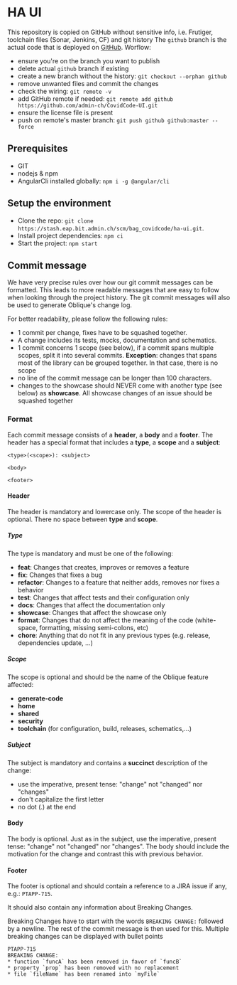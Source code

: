 # HA UI

This repository is copied on GitHub without sensitive info, i.e. Frutiger, toolchain files (Sonar, Jenkins, CF) and git history
The `github` branch is the actual code that is deployed on [GitHub](https://github.com/admin-ch/CovidCode-UI).
Worflow:
* ensure you're on the branch you want to publish 
* delete actual `github` branch if existing 
* create a new branch without the history: `git checkout --orphan github`
* remove unwanted files and commit the changes
* check the wiring: `git remote -v`
* add GitHub remote if needed: `git remote add github https://github.com/admin-ch/CovidCode-UI.git`
* ensure the license file is present
* push on remote's master branch: `git push github github:master --force`


## Prerequisites
- GIT
- nodejs & npm
- AngularCli installed globally: `npm i -g @angular/cli`

## Setup the environment
- Clone the repo: `git clone https://stash.eap.bit.admin.ch/scm/bag_covidcode/ha-ui.git`.
- Install project dependencies: `npm ci`
- Start the project: `npm start`


## Commit message 
We have very precise rules over how our git commit messages can be formatted. This leads to more readable messages that are easy to follow when looking 
through the project history. The git commit messages will also be used to generate Oblique's change log.

For better readability, please follow the following rules:
 * 1 commit per change, fixes have to be squashed together. 
 * A change includes its tests, mocks, documentation and schematics. 
 * 1 commit concerns 1 scope (see below), if a commit spans multiple scopes, split it into several commits. **Exception**: changes that spans most of the library can be grouped together. In that case, there is no scope
 * no line of the commit message can be longer than 100 characters.
 * changes to the showcase should NEVER come with another type (see below) as __showcase__. All showcase changes of an issue should be squashed together

### Format 
Each commit message consists of a **header**, a **body** and a **footer**. The header has a special format that includes a **type**, a **scope** and a 
**subject**:

	<type>(<scope>): <subject>
	
	<body>
	
	<footer>

#### Header
The header is mandatory and lowercase only. The scope of the header is optional. There no space between **type** and **scope**. 

##### Type
The type is mandatory and must be one of the following:
* **feat**: Changes that creates, improves or removes a feature
* **fix**: Changes that fixes a bug
* **refactor**: Changes to a feature that neither adds, removes nor fixes a behavior 
* **test**: Changes that affect tests and their configuration only
* **docs**: Changes that affect the documentation only
* **showcase**: Changes that affect the showcase only
* **format**: Changes that do not affect the meaning of the code (white-space, formatting, missing semi-colons, etc)
* **chore**: Anything that do not fit in any previous types (e.g. release, dependencies update, ...)

##### Scope
The scope is optional and should be the name of the Oblique feature affected:
* **generate-code**
* **home**
* **shared**
* **security**
* **toolchain** (for configuration, build, releases, schematics,...)

##### Subject
The subject is mandatory and contains a **succinct** description of the change:

* use the imperative, present tense: "change" not "changed" nor "changes"
* don't capitalize the first letter
* no dot (.) at the end

#### Body
The body is optional.
Just as in the subject, use the imperative, present tense: "change" not "changed" nor "changes". The body should include the motivation for the change and contrast this with previous behavior.

#### Footer
The footer is optional and should contain a reference to a JIRA issue if any, e.g.: `PTAPP-715`.

It should also contain any information about Breaking Changes.

Breaking Changes have to start with the words `BREAKING CHANGE:` followed by a newline. The rest of the commit message is then used for this. Multiple breaking changes can be displayed with bullet points

    PTAPP-715
    BREAKING CHANGE:
    * function `funcA` has been removed in favor of `funcB`
    * property `prop` has been removed with no replacement
    * file `fileName` has been renamed into `myFile`

